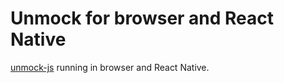 # Unmock for browser and React Native

[unmock-js](https://github.com/unmock/unmock-js) running in browser and React Native.
